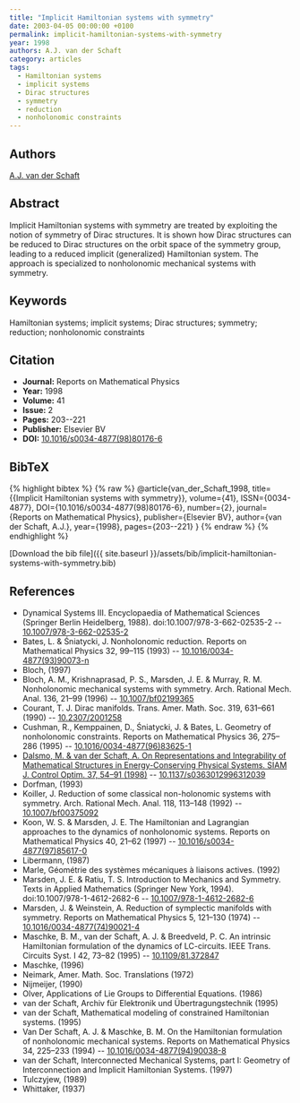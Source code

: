 ```yaml
---
title: "Implicit Hamiltonian systems with symmetry"
date: 2003-04-05 00:00:00 +0100
permalink: implicit-hamiltonian-systems-with-symmetry
year: 1998
authors: A.J. van der Schaft
category: articles
tags:
  - Hamiltonian systems
  - implicit systems
  - Dirac structures
  - symmetry
  - reduction
  - nonholonomic constraints
---
```

 
## Authors
[A.J. van der Schaft](authors/arjan-van-der-schaft)
 
## Abstract
Implicit Hamiltonian systems with symmetry are treated by exploiting the notion of symmetry of Dirac structures. It is shown how Dirac structures can be reduced to Dirac structures on the orbit space of the symmetry group, leading to a reduced implicit (generalized) Hamiltonian system. The approach is specialized to nonholonomic mechanical systems with symmetry.
 
## Keywords
Hamiltonian systems; implicit systems; Dirac structures; symmetry; reduction; nonholonomic constraints
 
## Citation
- **Journal:** Reports on Mathematical Physics
- **Year:** 1998
- **Volume:** 41
- **Issue:** 2
- **Pages:** 203--221
- **Publisher:** Elsevier BV
- **DOI:** [10.1016/s0034-4877(98)80176-6](https://doi.org/10.1016/s0034-4877(98)80176-6)
 
## BibTeX
{% highlight bibtex %}
{% raw %}
@article{van_der_Schaft_1998,
  title={{Implicit Hamiltonian systems with symmetry}},
  volume={41},
  ISSN={0034-4877},
  DOI={10.1016/s0034-4877(98)80176-6},
  number={2},
  journal={Reports on Mathematical Physics},
  publisher={Elsevier BV},
  author={van der Schaft, A.J.},
  year={1998},
  pages={203--221}
}
{% endraw %}
{% endhighlight %}
 
[Download the bib file]({{ site.baseurl }}/assets/bib/implicit-hamiltonian-systems-with-symmetry.bib)
 
## References
- Dynamical Systems III. Encyclopaedia of Mathematical Sciences (Springer Berlin Heidelberg, 1988). doi:10.1007/978-3-662-02535-2 -- [10.1007/978-3-662-02535-2](https://doi.org/10.1007/978-3-662-02535-2)
- Bates, L. & Śniatycki, J. Nonholonomic reduction. Reports on Mathematical Physics 32, 99–115 (1993) -- [10.1016/0034-4877(93)90073-n](https://doi.org/10.1016/0034-4877(93)90073-n)
- Bloch, (1997)
- Bloch, A. M., Krishnaprasad, P. S., Marsden, J. E. & Murray, R. M. Nonholonomic mechanical systems with symmetry. Arch. Rational Mech. Anal. 136, 21–99 (1996) -- [10.1007/bf02199365](https://doi.org/10.1007/bf02199365)
- Courant, T. J. Dirac manifolds. Trans. Amer. Math. Soc. 319, 631–661 (1990) -- [10.2307/2001258](https://doi.org/10.2307/2001258)
- Cushman, R., Kemppainen, D., Śniatycki, J. & Bates, L. Geometry of nonholonomic constraints. Reports on Mathematical Physics 36, 275–286 (1995) -- [10.1016/0034-4877(96)83625-1](https://doi.org/10.1016/0034-4877(96)83625-1)
- [Dalsmo, M. & van der Schaft, A. On Representations and Integrability of Mathematical Structures in Energy-Conserving Physical Systems. SIAM J. Control Optim. 37, 54–91 (1998)](on-representations-and-integrability-of-mathematical-structures-in-energy-conserving-physical-systems) -- [10.1137/s0363012996312039](https://doi.org/10.1137/s0363012996312039)
- Dorfman, (1993)
- Koiller, J. Reduction of some classical non-holonomic systems with symmetry. Arch. Rational Mech. Anal. 118, 113–148 (1992) -- [10.1007/bf00375092](https://doi.org/10.1007/bf00375092)
- Koon, W. S. & Marsden, J. E. The Hamiltonian and Lagrangian approaches to the dynamics of nonholonomic systems. Reports on Mathematical Physics 40, 21–62 (1997) -- [10.1016/s0034-4877(97)85617-0](https://doi.org/10.1016/s0034-4877(97)85617-0)
- Libermann, (1987)
- Marle, Géométrie des systèmes mécaniques à liaisons actives. (1992)
- Marsden, J. E. & Ratiu, T. S. Introduction to Mechanics and Symmetry. Texts in Applied Mathematics (Springer New York, 1994). doi:10.1007/978-1-4612-2682-6 -- [10.1007/978-1-4612-2682-6](https://doi.org/10.1007/978-1-4612-2682-6)
- Marsden, J. & Weinstein, A. Reduction of symplectic manifolds with symmetry. Reports on Mathematical Physics 5, 121–130 (1974) -- [10.1016/0034-4877(74)90021-4](https://doi.org/10.1016/0034-4877(74)90021-4)
- Maschke, B. M., van der Schaft, A. J. & Breedveld, P. C. An intrinsic Hamiltonian formulation of the dynamics of LC-circuits. IEEE Trans. Circuits Syst. I 42, 73–82 (1995) -- [10.1109/81.372847](https://doi.org/10.1109/81.372847)
- Maschke, (1996)
- Neimark, Amer. Math. Soc. Translations (1972)
- Nijmeijer, (1990)
- Olver, Applications of Lie Groups to Differential Equations. (1986)
- van der Schaft, Archiv für Elektronik und Übertragungstechnik (1995)
- van der Schaft, Mathematical modeling of constrained Hamiltonian systems. (1995)
- Van Der Schaft, A. J. & Maschke, B. M. On the Hamiltonian formulation of nonholonomic mechanical systems. Reports on Mathematical Physics 34, 225–233 (1994) -- [10.1016/0034-4877(94)90038-8](https://doi.org/10.1016/0034-4877(94)90038-8)
- van der Schaft, Interconnected Mechanical Systems, part I: Geometry of Interconnection and Implicit Hamiltonian Systems. (1997)
- Tulczyjew, (1989)
- Whittaker, (1937)

